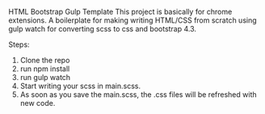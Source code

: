 HTML Bootstrap Gulp Template
This project is basically for chrome extensions.
A boilerplate for making writing HTML/CSS from scratch using gulp watch for converting scss to css and bootstrap 4.3.

Steps: 
1. Clone the repo
2. run npm install
3. run gulp watch
4. Start writing your scss in main.scss. 
5. As soon as you save the main.scss, the .css files will be refreshed with new code. 
